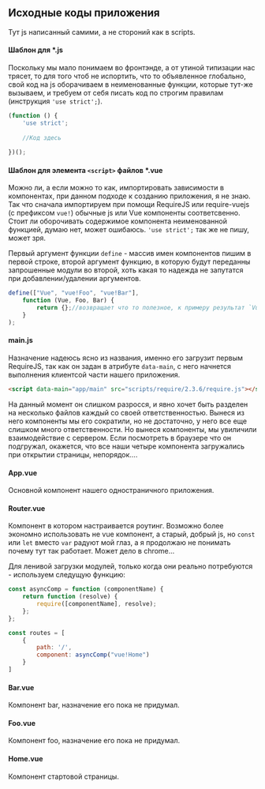 ## Исходные коды приложения

Тут js написанный самими, а не стороний как в scripts.

#### Шаблон для *.js
Поскольку мы мало понимаем во фронтэнде, а от утиной типизации нас трясет, то для того чтоб не испортить,
 что то объявленное глобально, свой код на js оборачиваем в неименованные функции, которые тут-же вызываем,
 и требуем от себя писать код по строгим правилам (инструкция `'use strict';`). 

```js  
(function () {
    'use strict';
 
    //Код здесь
 
})(); 
```

#### Шаблон для элемента `<script>` файлов *.vue
Можно ли, а если можно то как, импортировать зависимости в компонентах, при данном подходе к созданию приложения,
 я не знаю. Так что сначала импортируем при помощи RequireJS или require-vuejs (с префиксом `vue!`) обычные js или Vue
 компоненты соответсвенно. Стоит ли оборочивать содержимое компонента неименованной функцией, думаю нет, может ошибаюсь.
 `'use strict';` так же не пишу, может зря.
 
Первый аргумент функции `define` - массив имен компонентов пишим в первой строке, второй аргумент функцию, в 
 которую будут переданны запрошенные модули во второй, хоть какая то надежда не запутатся при добавлении/удалении
 аргументов. 

```js
define(["Vue", "vue!Foo", "vue!Bar"],
    function (Vue, Foo, Bar) {
        return {};//возвращает что то полезное, к примеру результат `Vue.component("Foo", {...});`
    }
);
```

#### main.js
Назначение надеюсь ясно из названия, именно его загрузит первым RequireJS, так как он задан в атрибуте
`data-main`, с него начнется выполнения клиентсой части нашего приложения.

```html
<script data-main="app/main" src="scripts/require/2.3.6/require.js"></script>
```

На данный момент он слишком разросся, и явно хочет быть разделен на несколько файлов каждый со своей ответственностью.
 Вынеся из него компоненты мы его сократили, но не достаточно, у него все еще слишком много ответственности.
 Но вынеся компоненты, мы увиличили взаимодействие с сервером. Если посмотреть в браузере что он подгружал, окажется, 
 что все наши четыре компонента загружались при открытии страницы, непорядок....

####  App.vue
Основной компонент нашего одностраничного приложения.

####  Router.vue
Компонент в котором настраивается роутинг. Возможно более экономно использовать не vue компонент, а старый, добрый js,
 но `const` или `let` вместо `var` радуют мой глаз, а я продолжаю не понимать почему тут так работает. Может дело в
 chrome...
 
 Для ленивой загрузки модулей, только когда они реально потребуются - используем следущую функцию:
```js
const asyncComp = function (componentName) {
    return function (resolve) {
        require([componentName], resolve);
    };
};

const routes = [
    {
        path: '/',
        component: asyncComp("vue!Home")
    }
]
```

####  Bar.vue
Компонент bar, назначение его пока не придумал.

####  Foo.vue
Компонент foo, назначение его пока не придумал.

####  Home.vue
Компонент стартовой страницы.
 